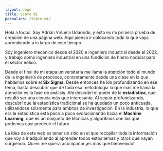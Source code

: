 ```yaml
---
layout: page
title: Sobre mí
permalink: /Sobre mí/
---
```


Hola a todos. Soy Adrián Viñuela Udaondo, y esto es mi primera prueba de creación de una página web. Aquí pienso ir colocando todo lo que vaya aprendiendo a lo largo de este tiempo.

Soy ingeniero mecánico desde el 2020 e ingeniero industrial desde el 2022, y trabajo como ingeniero industrial en una fundición de hierro nodular para el sector eólico.

Desde el final de mi etapa universitaria me llama la atención todo el mundo de la ingeniería de procesos, concretamente desde una clase en la que hablamos sobre el **Six Sigma**. Desde entonces he ido profundizando en ese tema, hasta descubrir que de toda esa metodología lo que más me llama la atención es la fase de análisis. Ahí descubrí el poder de la **estadística**, que resultó ser una ciencia más que interesante. Al seguir profundizando, descubrí que la estadística tradicional se ha quedado un poco anticuada, utilizandose sólamente para ámbitos de investigación. En la industria, lo que era la estadística está poco a poco evolucionando hacia el **Machine Learning**, que es un conjunto de técnicas y algoritmos con los que podemos casi predecir el futuro.

La idea de esta web es tener un sitio en el que recopilar toda la información que voy a ir adquiriendo al aprender todos estos temas y otros que vayan surgiendo. Quien me quiera acompañar ¡es más que bienvenido!